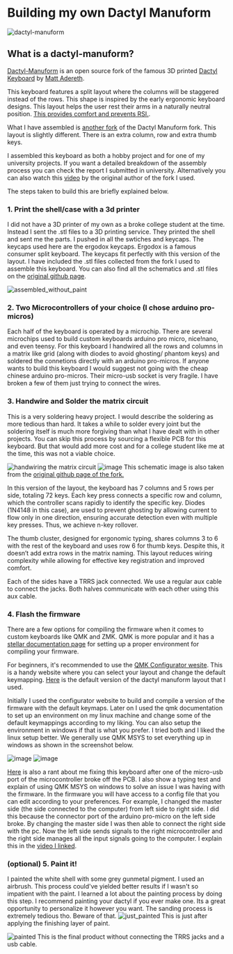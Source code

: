 # **Building my own Dactyl Manuform**
![dactyl-manuform](https://github.com/user-attachments/assets/a260f913-8e95-4360-991b-0608cc329065)

## **What is a dactyl-manuform?**
[Dactyl-Manuform](https://github.com/abstracthat/dactyl-manuform) is an open source fork of the famous 3D printed [Dactyl Keyboard](https://github.com/adereth/dactyl-keyboard) by [Matt Adereth](https://github.com/adereth).

This keyboard features a split layout where the columns will be staggered instead of the rows. This shape is inspired by the early ergonomic keyboard designs. This layout helps the user rest their arms in a naturally neutral position. [This provides comfort and prevents RSI.](http://xahlee.info/kbd/i2/split_keyboard__david_Rempel_2008_HF.pdf). 

What I have assembled is [another fork](https://github.com/markdhooper/CMD-dactyl-manuform) of the Dactyl Manuform fork. This layout is slightly different. There is an extra column, row and extra thumb keys.  

I assembled this keyboard as both a hobby project and for one of my university projects. If you want a detailed breakdown of the assembly process you can check the report I submitted in university. Alternatively you can also watch this [video](https://www.youtube.com/watch?v=CxNKWNKBLMs&t=9s) by the original author of the fork I used. 

The steps taken to build this are briefly explained below.  


### 1. Print the shell/case with a 3d printer
  I did not have a 3D printer of my own as a broke college student at the time. Instead I sent the .stl files to a 3D printing service. They printed the shell and sent me the parts. I pushed in all the swtiches and keycaps. The keycaps used here are the ergodox keycaps. Ergodox is a famous consumer split keyboard. The keycaps fit perfectly with this version of the layout. I have included the .stl files collected from the fork I used to assemble this keyboard. You can also find all the schematics and .stl files on the [original github page](https://github.com/markdhooper/CMD-dactyl-manuform).
  
![assembled_without_paint](https://github.com/user-attachments/assets/5b762a97-019d-4ef1-983f-5ee9cd173c93)

### 2. Two Microcontrollers of your choice (I chose arduino pro-micros)
  Each half of the keyboard is operated by a microchip. There are several microchips used to build custom keyboards arduino pro micro, nice!nano, and even teensy. For this keyboard I handwired all the rows and columns in a matrix like grid (along with diodes to avoid ghosting/ phantom keys) and soldered the connetions directly with an arduino pro-micros. 
  If anyone wants to build this keyboard I would suggest not going with the cheap chinese arduino pro-micros. Their micro-usb socket is very fragile. I have broken a few of them just trying to connect the wires. 

### 3. Handwire and Solder the matrix circuit 
  This is a very soldering heavy project. I would describe the soldering as more tedious than hard. It takes a while to solder every joint but the soldering itself is much more forgiving than what I have dealt with in other projects. 
  You can skip this process by sourcing a flexible PCB for this keyboard. But that would add more cost and for a college student like me at the time, this was not a viable choice. 
  
![handwiring the matrix circuit](https://github.com/user-attachments/assets/ccdccf0a-c168-4ce2-96e5-005ce3b04854)
![image](https://github.com/user-attachments/assets/7e7498c8-53b5-488d-ad39-9c0627fac342)
This schematic image is also taken from the [original github page of the fork.](https://github.com/markdhooper/CMD-dactyl-manuform)

  In this version of the layout, the keyboard has 7 columns and 5 rows per side, totaling 72 keys. Each key press connects a specific row and column, which the controller scans rapidly to identify the specific key. Diodes (1N4148 in this case), are used to prevent ghosting by allowing current to flow only in one direction, ensuring accurate detection even with multiple key presses. Thus, we achieve n-key rollover.

The thumb cluster, designed for ergonomic typing, shares columns 3 to 6 with the rest of the keyboard and uses row 6 for thumb keys. Despite this, it doesn’t add extra rows in the matrix naming. This layout reduces wiring complexity while allowing for effective key registration and improved comfort.

  Each of the sides have a TRRS jack connected. We use a regular aux cable to connect the jacks. Both halves communicate with each other using this aux cable.


### 4. Flash the firmware
  There are a few options for compiling the firmware when it comes to custom keyboards like QMK and ZMK. QMK is more popular and it has a [stellar documentation page](https://docs.qmk.fm/) for setting up a proper environment for compiling your firmware. 
  
  For beginners, it's recommended to use the [QMK Configurator wesite](https://config.qmk.fm/#/zykrah/fuyu_hs/LAYOUT_all). This is a handy website where you can select your layout and change the default keymapping. [Here](https://config.qmk.fm/#/handwired/dactyl_manuform/5x7/LAYOUT_5x7) is the default version of the dactyl manuform layout that I used.
  
  Initially I used the configurator website to build and compile a version of the firmware with the default keymaps. Later on I used the qmk documentation to set up an environment on my linux machine and change some of the default keymappings according to my liking. You can also setup the environment in windows if that is what you prefer. I tried both and I liked the linux setup better. We generally use QMK MSYS to set everything up in windows as shown in the screenshot below. 
  
  ![image](https://github.com/user-attachments/assets/5b9cd560-50a2-405c-b379-a79cba94e6f4)
  ![image](https://github.com/user-attachments/assets/b5fbfe9f-3b97-4eca-99e4-d799232d9ea1)

[Here](https://youtu.be/ECmdK3r2yTw) is also a rant about me fixing this keyboard after one of the micro-usb port of the microcontroller broke off the PCB. I also show a typing test and explain of using QMK MSYS on windows to solve an issue I was having with the firmware. 
  In the firmware you will have access to a config file that you can edit according to your preferences. For example, I changed the master side (the side connected to the computer) from left side to right side. I did this because the connector port of the arduino pro-micro on the left side broke. By changing the master side I was then able to connect the right side with the pc. Now the left side sends signals to the right microcontroller and the right side manages all the input signals going to the computer. I explain this in the [video I linked](https://youtu.be/ECmdK3r2yTw). 
  
### (optional) 5. Paint it! 
  I painted the white shell with some grey gunmetal pigment. I used an airbrush. This process could've yielded better results if I wasn't so impatient with the paint. I learned a lot about the painting process by doing this step. I recommend painting your dactyl if you ever make one. Its a great opportunity to personalize it however you want. The sanding process is extremely tedious tho. Beware of that. 
![just_painted](https://github.com/user-attachments/assets/75fd8e4f-1f84-40ca-862f-3dc1b8a25e26)
This is just after applying the finishing layer of paint.

![painted](https://github.com/user-attachments/assets/a5403269-f59c-498e-8ee7-c97826f1da62)
This is the final product without connecting the TRRS jacks and a usb cable. 

